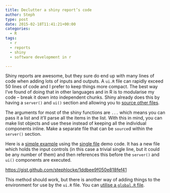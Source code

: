 ```yaml
---
title: Declutter a shiny report’s code
author: Steph
type: post
date: 2015-02-18T11:41:21+00:00
categories:
  - R
tags:
  - r
  - reports
  - shiny
  - software development in r

---
```

Shiny reports are awesome, but they sure do end up with many lines of code when adding lots of inputs and outputs. A `ui.R` file can rapidly exceed 50 lines of code and I prefer to keep things more compact. The best way I&#8217;ve found of doing that in other languages and in R is to modularise my code &#8211; break it down into independent chunks. Shiny already does this by having a `server()` and `ui()` section and allowing you to <a href="http://shiny.rstudio.com/tutorial/lesson5/" title="Use R scripts and data" target="_blank">source other files</a>.

The arguments for most of the shiny functions are `...` which means you can pass it a list and it&#8217;ll parse all the items in the list. With this in mind, you can make list objects and use these instead of keeping all the individual components inline. Make a separate file that can be `source`d within the `server()` section.

Here is a <a href="https://gist.github.com/stephlocke/1ddbee9f050e818fef41" title="declutter shiny example" target="_blank">simple example</a> using the <a href="http://shiny.rstudio.com/articles/single-file.html" title="Single-file Shiny apps" target="_blank">single file</a> demo code. It has a new file which holds the input controls (in this case a trivial single line, but it could be any number of them) and then references this before the `server()` and `ui()` components are executed.

https://gist.github.com/stephlocke/1ddbee9f050e818fef41

This method should work, but there is another way of adding things to the environment for use by the `ui.R` file. You can <a href="http://shiny.rstudio.com/articles/scoping.html" title="Scoping rules for Shiny apps" target="_blank">utilise a <code>global.R</code> file</a>.